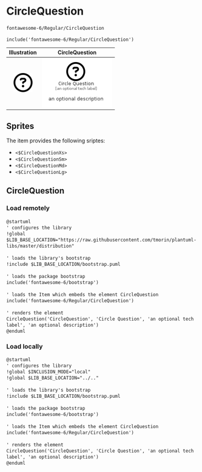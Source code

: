 # CircleQuestion


```text
fontawesome-6/Regular/CircleQuestion
```

```text
include('fontawesome-6/Regular/CircleQuestion')
```



| Illustration | CircleQuestion |
| :---: | :---: |
| ![illustration for Illustration](../../fontawesome-6/Regular/CircleQuestion.png) | ![illustration for CircleQuestion](../../fontawesome-6/Regular/CircleQuestion.Local.png) |



## Sprites
The item provides the following sriptes:

- `<$CircleQuestionXs>`
- `<$CircleQuestionSm>`
- `<$CircleQuestionMd>`
- `<$CircleQuestionLg>`





## CircleQuestion

### Load remotely
```plantuml
@startuml
' configures the library
!global $LIB_BASE_LOCATION="https://raw.githubusercontent.com/tmorin/plantuml-libs/master/distribution"

' loads the library's bootstrap
!include $LIB_BASE_LOCATION/bootstrap.puml

' loads the package bootstrap
include('fontawesome-6/bootstrap')

' loads the Item which embeds the element CircleQuestion
include('fontawesome-6/Regular/CircleQuestion')

' renders the element
CircleQuestion('CircleQuestion', 'Circle Question', 'an optional tech label', 'an optional description')
@enduml
```

### Load locally
```plantuml
@startuml
' configures the library
!global $INCLUSION_MODE="local"
!global $LIB_BASE_LOCATION="../.."

' loads the library's bootstrap
!include $LIB_BASE_LOCATION/bootstrap.puml

' loads the package bootstrap
include('fontawesome-6/bootstrap')

' loads the Item which embeds the element CircleQuestion
include('fontawesome-6/Regular/CircleQuestion')

' renders the element
CircleQuestion('CircleQuestion', 'Circle Question', 'an optional tech label', 'an optional description')
@enduml
```

